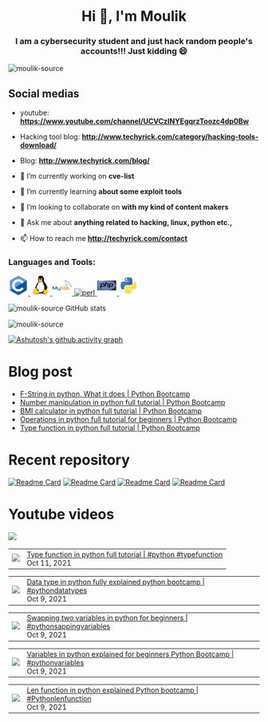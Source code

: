 <h1 align="center">Hi 👋, I'm Moulik</h1>
<h3 align="center">I am a cybersecurity student and just hack random people's accounts!!! Just kidding 😄</h3>

<p align="left"> <img src="https://komarev.com/ghpvc/?username=moulik-source&label=Profile%20views&color=0e75b6&style=flat" alt="moulik-source" /> </p> 

## Social medias
- youtube: **https://www.youtube.com/channel/UCVCzINYEgqrzToozc4dp0Bw**
- Hacking tool blog: **http://www.techyrick.com/category/hacking-tools-download/**
- Blog: **http://www.techyrick.com/blog/**

- 🔭 I’m currently working on **cve-list**

- 🌱 I’m currently learning **about some exploit tools**

- 👯 I’m looking to collaborate on **with my kind of content makers**

- 💬 Ask me about **anything related to hacking, linux, python etc.,**

- 📫 How to reach me **http://techyrick.com/contact**


<h3 align="left">Languages and Tools:</h3>
<p align="left"> <a href="https://www.cprogramming.com/" target="_blank"> <img src="https://raw.githubusercontent.com/devicons/devicon/master/icons/c/c-original.svg" alt="c" width="40" height="40"/> </a> <a href="https://www.linux.org/" target="_blank"> <img src="https://raw.githubusercontent.com/devicons/devicon/master/icons/linux/linux-original.svg" alt="linux" width="40" height="40"/> </a> <a href="https://www.mysql.com/" target="_blank"> <img src="https://raw.githubusercontent.com/devicons/devicon/master/icons/mysql/mysql-original-wordmark.svg" alt="mysql" width="40" height="40"/> </a> <a href="https://www.perl.org/" target="_blank"> <img src="https://api.iconify.design/logos-perl.svg" alt="perl" width="40" height="40"/> </a> <a href="https://www.php.net" target="_blank"> <img src="https://raw.githubusercontent.com/devicons/devicon/master/icons/php/php-original.svg" alt="php" width="40" height="40"/> </a> <a href="https://www.python.org" target="_blank"> <img src="https://raw.githubusercontent.com/devicons/devicon/master/icons/python/python-original.svg" alt="python" width="40" height="40"/> </a> </p>



![moulik-source GitHub stats](https://github-readme-stats.vercel.app/api?username=moulik-source&show_icons=true&theme=vision-friendly-dark)

<p><img align="center" src="https://github-readme-streak-stats.herokuapp.com/?user=moulik-source&theme=vision-friendly-dark" alt="moulik-source" /></p>

[![Ashutosh's github activity graph](https://activity-graph.herokuapp.com/graph?username=moulik-source&bg_color=000000&color=00ff33&line=1e00ff&point=ff0000&area=true&hide_border=true)](https://github.com/ashutosh00710/github-readme-activity-graph)

# Blog post
<!-- BLOG-POST-LIST:START -->
- [F-String in python, What it does | Python Bootcamp](https://techyrick.com/f-string-in-python/)
- [Number manipulation in python full tutorial | Python Bootcamp](https://techyrick.com/number-manipulation-in-python/)
- [BMI calculator in python full tutorial | Python Bootcamp](https://techyrick.com/bmi-calculator-in-python/)
- [Operations in python full tutorial for beginners | Python Bootcamp](https://techyrick.com/operations-in-python-full-tutorial/)
- [Type function in python full tutorial | Python Bootcamp](https://techyrick.com/type-function-in-python/)
<!-- BLOG-POST-LIST:END -->

# Recent repository 

[![Readme Card](https://github-readme-stats.vercel.app/api/pin/?username=moulik-source&repo=ddos&theme=outrun)](https://github.com/moulik-source/ddos) 
[![Readme Card](https://github-readme-stats.vercel.app/api/pin/?username=moulik-source&repo=port-scan&theme=outrun)](https://github.com/moulik-source/port-scan)
[![Readme Card](https://github-readme-stats.vercel.app/api/pin/?username=moulik-source&repo=webcheck&theme=outrun)](https://github.com/moulik-source/webcheck)
[![Readme Card](https://github-readme-stats.vercel.app/api/pin/?username=moulik-source&repo=social&theme=outrun)](https://github.com/moulik-source/social)

# Youtube videos

[<img src="https://img.shields.io/badge/-Subscribe-red?style=for-the-badge&logo=youtube&logoColor=white"/>](https://www.youtube.com/channel/UCVCzINYEgqrzToozc4dp0Bw?sub_confirmation=1)

<!-- YOUTUBE:START --><table><tr><td><a href="https://www.youtube.com/watch?v=R2mVrFUoXy4"><img width="140px" src="https://i.ytimg.com/vi/R2mVrFUoXy4/mqdefault.jpg"></a></td>
<td><a href="https://www.youtube.com/watch?v=R2mVrFUoXy4">Type function in python full tutorial | #python #typefunction</a><br/>Oct 11, 2021</td></tr></table>
<table><tr><td><a href="https://www.youtube.com/watch?v=GfwpGtxe4s8"><img width="140px" src="https://i.ytimg.com/vi/GfwpGtxe4s8/mqdefault.jpg"></a></td>
<td><a href="https://www.youtube.com/watch?v=GfwpGtxe4s8">Data type in python fully explained python bootcamp | #pythondatatypes</a><br/>Oct 9, 2021</td></tr></table>
<table><tr><td><a href="https://www.youtube.com/watch?v=7KI8x6NmMII"><img width="140px" src="https://i.ytimg.com/vi/7KI8x6NmMII/mqdefault.jpg"></a></td>
<td><a href="https://www.youtube.com/watch?v=7KI8x6NmMII">Swapping two variables in python for beginners | #pythonsappingvariables</a><br/>Oct 9, 2021</td></tr></table>
<table><tr><td><a href="https://www.youtube.com/watch?v=2IhJA7SMa3c"><img width="140px" src="https://i.ytimg.com/vi/2IhJA7SMa3c/mqdefault.jpg"></a></td>
<td><a href="https://www.youtube.com/watch?v=2IhJA7SMa3c">Variables in python explained for beginners Python Bootcamp | #pythonvariables</a><br/>Oct 9, 2021</td></tr></table>
<table><tr><td><a href="https://www.youtube.com/watch?v=AAorUgzL2c0"><img width="140px" src="https://i.ytimg.com/vi/AAorUgzL2c0/mqdefault.jpg"></a></td>
<td><a href="https://www.youtube.com/watch?v=AAorUgzL2c0">Len function in python explained Python bootcamp | #Pythonlenfunction</a><br/>Oct 9, 2021</td></tr></table>
<!-- YOUTUBE:END -->

